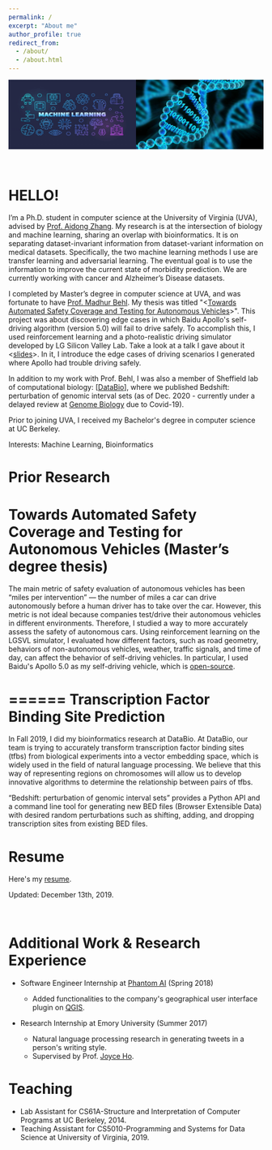 ```yaml
---
permalink: /
excerpt: "About me"
author_profile: true
redirect_from: 
  - /about/
  - /about.html
---
```


<div class="">
	<img src="../images/imgonline-com-ua-twotoone-c4bj99oRJcohMRAt.jpg">

</div>
<p>
	<br />
</p>

HELLO!
======
I’m a Ph.D. student in computer science at the University of Virginia (UVA), advised by [Prof. Aidong Zhang](https://scholar.google.com/citations?user=O8XxkE4AAAAJ&hl=en). My research is at the intersection of biology and machine learning, sharing an overlap with bioinformatics. It is on separating dataset-invariant information from dataset-variant information on medical datasets. Specifically, the two machine learning methods I use are transfer learning and adversarial learning. The eventual goal is to use the information to improve the current state of morbidity prediction. We are currently working with cancer and Alzheimer’s Disease datasets.

I completed by Master’s degree in computer science at UVA, and was fortunate to have [Prof. Madhur Behl](https://scholar.google.com/citations?hl=en&user=bj_imaYAAAAJ&view_op=list_works&sortby=pubdate). My thesis was titled "<[Towards Automated Safety Coverage and Testing for Autonomous Vehicles](HyunJae_MS_THESIS.pdf)>". This project was about discovering edge cases in which Baidu Apollo's self-driving algorithm (version 5.0) will fail to drive safely. To accomplish this, I used reinforcement learning and a photo-realistic driving simulator developed by LG Silicon Valley Lab. Take a look at a talk I gave about it <[slides](thesis-presentation.pdf)>. In it, I introduce the edge cases of driving scenarios I generated where Apollo had trouble driving safely.

In addition to my work with Prof. Behl, I was also a member of Sheffield lab of computational biology: [[DataBio](http://databio.org/)], where we published Bedshift: perturbation of genomic interval sets (as of Dec. 2020 - currently under a delayed review at [Genome Biology](https://www.biorxiv.org/content/10.1101/2020.11.11.378554v1) due to Covid-19).

Prior to joining UVA, I received my Bachelor's degree in computer science at UC Berkeley.

Interests: Machine Learning, Bioinformatics

Prior Research
======
Towards Automated Safety Coverage and Testing for Autonomous Vehicles (Master’s degree thesis)
======
The main metric of safety evaluation of autonomous vehicles has been “miles per intervention” — the number of miles a car can drive autonomously before a human driver has to take over the car. However, this metric is not ideal because companies test/drive their autonomous vehicles in different environments. Therefore, I studied a way to more accurately assess the safety of autonomous cars. Using reinforcement learning on the LGSVL simulator, I evaluated how different factors, such as road geometry, behaviors of non-autonomous vehicles, weather, traffic signals, and time of day, can affect the behavior of self-driving vehicles. In particular, I used Baidu's Apollo 5.0 as my self-driving vehicle, which is [open-source](https://github.com/ApolloAuto/apollo).

======
Transcription Factor Binding Site Prediction
======
In Fall 2019, I did my bioinformatics research at DataBio. At DataBio, our team is trying to accurately transform transcription factor binding sites (tfbs) from biological experiments into a vector embedding space, which is widely used in the field of natural language processing. We believe that this way of representing regions on chromosomes will allow us to develop innovative algorithms to determine the relationship between pairs of tfbs.

“Bedshift: perturbation of genomic interval sets” provides a Python API and a command line tool for generating new BED files (Browser Extensible Data) with desired random perturbations such as shifting, adding, and dropping transcription sites from existing BED files.


Resume
======
Here's my [resume](hjc_resume.pdf).

Updated: December 13th, 2019.

<p>
<br />
</p>

Additional Work & Research Experience
======
* Software Engineer Internship at [Phantom AI](https://phantom.ai/) (Spring 2018)
	- Added functionalities to the company's geographical user interface plugin on [QGIS](https://qgis.org/en/site/).

* Research Internship at Emory University (Summer 2017)
	- Natural language processing research in generating tweets in a person's writing style.
	- Supervised by Prof. [Joyce Ho](https://joyceho.github.io/).


Teaching
======
* Lab Assistant for CS61A-Structure and Interpretation of Computer Programs at UC Berkeley, 2014.
* Teaching Assistant for CS5010-Programming and Systems for Data Science at University of Virginia, 2019.
